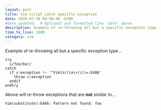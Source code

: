 ```yaml
---
layout: post
title: Vim script catch specific exception
date: 2020-07-20 09:58:40 -0700
#date_updated:  # Optional and formatted like 'date' above
description: Example of re-throwing all but a specific exception type
time_to_live: 1800
category: vim
---
```




Example of re-throwing all but a specific exception type...


```vim
try
  s/foo/bar/
catch
  if v:exception !~ '^Vim\%((\a\+)\)\=:E486'
    throw v:exception
  endif
endtry
```


Above will re-throw exceptions that are **not** similar to...


```
Vim(substitute):E486: Pattern not found: foo
```
